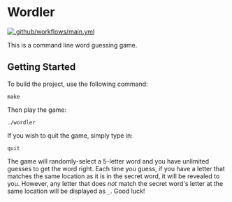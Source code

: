 # Wordler
[![.github/workflows/main.yml](https://github.com/Th3RandyMan/Wordler/actions/workflows/main.yml/badge.svg)](https://github.com/Th3RandyMan/Wordler/actions/workflows/main.yml)

This is a command line word guessing game.

## Getting Started

To build the project, use the following command:

```
make
```

Then play the game:

```
./wordler
```

If you wish to quit the game, simply type in:
```
quit
```

The game will randomly-select a 5-letter word and you have unlimited guesses to get the word right. Each time you guess, if you have a letter that matches the same location as it is in the secret word, it will be revealed to you. However, any letter that does *not* match the secret word's letter at the same location will be displayed as `_`. Good luck!
